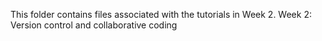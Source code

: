 This folder contains files associated with the tutorials in Week 2.
 Week 2: Version control and collaborative coding
